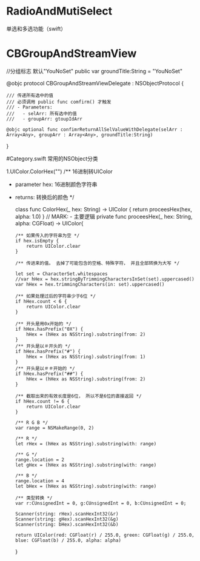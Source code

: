 # RadioAndMutiSelect
单选和多选功能（swift）

# CBGroupAndStreamView
 //分组标志  默认"YouNoSet"
 public var groundTitle:String = "YouNoSet"
 

 @objc protocol CBGroupAndStreamViewDelegate : NSObjectProtocol {

    /// 传递所有选中的值 
    /// 必须调用 public func comfirm() 才触发
    /// - Parameters:
    ///   - selArr: 所有选中的值
    ///   - groupArr: gtoupIdArr

    @objc optional func confimrReturnAllSelValueWithDelegate(selArr : Array<Any>, groupArr : Array<Any>, groundTitle:String)


}

#Category.swift 常用的NSObject分类

 1.UIColor.ColorHex("")
 /**
  16进制转UIColor
  - parameter hex: 16进制颜色字符串
  - returns: 转换后的颜色
  */

    class func ColorHex(_ hex: String) -> UIColor {
        return proceesHex(hex, alpha: 1.0)
     }
     // MARK: - 主要逻辑
    private func proceesHex(_ hex: String, alpha: CGFloat) -> UIColor{
 
        /** 如果传入的字符串为空 */
        if hex.isEmpty {
            return UIColor.clear
        }

        /** 传进来的值。 去掉了可能包含的空格、特殊字符， 并且全部转换为大写 */

        let set = CharacterSet.whitespaces
        //var hHex = hex.stringByTrimmingCharactersInSet(set).uppercased()
        var hHex = hex.trimmingCharacters(in: set).uppercased()

        /** 如果处理过后的字符串少于6位 */
        if hHex.count < 6 {
            return UIColor.clear
        }

        /** 开头是用0x开始的 */
        if hHex.hasPrefix("0X") {
            hHex = (hHex as NSString).substring(from: 2)
        }
        /** 开头是以＃开头的 */
        if hHex.hasPrefix("#") {
            hHex = (hHex as NSString).substring(from: 1)
        }
        /** 开头是以＃＃开始的 */
        if hHex.hasPrefix("##") {
            hHex = (hHex as NSString).substring(from: 2)
        }

        /** 截取出来的有效长度是6位， 所以不是6位的直接返回 */
        if hHex.count != 6 {
            return UIColor.clear
        }

        /** R G B */
        var range = NSMakeRange(0, 2)

        /** R */
        let rHex = (hHex as NSString).substring(with: range)

        /** G */
        range.location = 2
        let gHex = (hHex as NSString).substring(with: range)

        /** B */
        range.location = 4
        let bHex = (hHex as NSString).substring(with: range)

        /** 类型转换 */
        var r:CUnsignedInt = 0, g:CUnsignedInt = 0, b:CUnsignedInt = 0;

        Scanner(string: rHex).scanHexInt32(&r)
        Scanner(string: gHex).scanHexInt32(&g)
        Scanner(string: bHex).scanHexInt32(&b)

        return UIColor(red: CGFloat(r) / 255.0, green: CGFloat(g) / 255.0, blue: CGFloat(b) / 255.0, alpha: alpha)
    }
